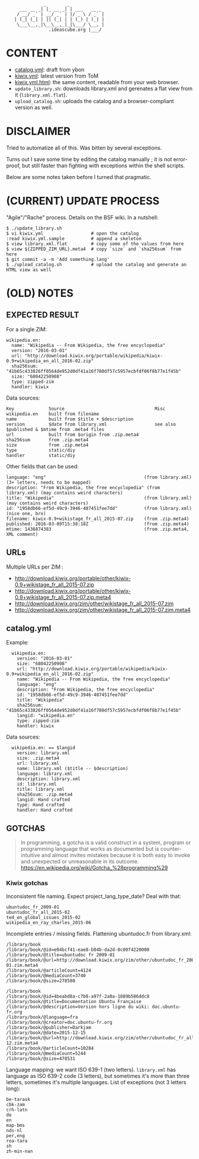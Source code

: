                   _        _
         ___ __ _| |_ __ _| | ___   __ _
        / __/ _` | __/ _` | |/ _ \ / _` |
       | (_| (_| | || (_| | | (_) | (_| |
        \___\__,_|\__\__,_|_|\___/ \__, |
                    .ideascube.org |___/

# CONTENT

* [catalog.yml](catalog.yml): draft from ybon
* [kiwix.yml](kiwix.yml): latest version from ToM
* [kiwix.yml.html](kiwix.yml.html): the same content, readable from your web browser.
* `update_library.sh`: downloads library.xml and gerenates a flat view from it (`library.xml.flat`).
* `upload_catalog.sh`: uploads the catalog and a browser-compliant version as well.

# DISCLAIMER

Tried to automatize all of this. Was bitten by several exceptions.

Turns out I save some time by editing the catalog manually ; it is not error-proof,
but still faster than fighting with exceptions within the shell scripts.

Below are some notes taken before I turned that pragmatic.


# (CURRENT) UPDATE PROCESS

"Agile"/"Rache" process. Details on the BSF wiki. In a nutshell:

    $ ./update_library.sh
    $ vi kiwix.yml                  # open the catalog
    :read kiwix.yml.sample          # append a skeleton
    $ view library.xml.flat         # copy some of the values from here
    $ view ${ZIPPED_ZIM_URL}.meta4  # copy `size` and `sha256sum` from here
    $ git commit -a -m 'Add something.lang'
    $ ./upload_catalog.sh           # upload the catalog and generate an HTML view as well


# (OLD) NOTES

## EXPECTED RESULT

For a single ZIM:

    wikipedia.en:
      name: "Wikipedia -- From Wikipedia, the free encyclopedia"
      version: "2016-03-01"
      url: "http://download.kiwix.org/portable/wikipedia/kiwix-0.9+wikipedia_en_all_2016-02.zip"
      sha256sum: "41b65c433826ff0564de952d0df41a16f780df57c5957ecbfdf06f8b77e1f45b"
      size: "68042250908"
      type: zipped-zim
      handler: kiwix

Data sources:

    Key             Source                                  Misc
    wikipedia.en    built from filename
    name            built from $title + $description
    version         $date from library.xml                  see also $published & $mtime from .meta4 files
    url             built from $origin from .zip.meta4
    sha256sum       from .zip.meta4
    size            from .zip.meta4
    type            static/diy
    handler         static/diy

Other fields that can be used:

    language: "eng"                                     (from library.xml)  (3+ letters, needs to be mapped)
    description: "From Wikipedia, the free encyclopedia" (from library.xml) (may contains weird characters)
    title: "Wikipedia"                                  (from library.xml)  (may contains weird characters)
    id: "1958db66-ef5d-49c9-3946-487451fee7dd"          (from library.xml)  (nice one, bro)
    filename: kiwix-0.9+wikistage_fr_all_2015-07.zip    (from .zip.meta4)
    published: 2016-03-09T15:38:18Z                     (from .zip.meta4)
    mtime: 1436874383                                   (from .zip.meta4, XML comment)


## URLs

Multiple URLs per ZIM :

* http://download.kiwix.org/portable/other/kiwix-0.9+wikistage_fr_all_2015-07.zip
* http://download.kiwix.org/portable/other/kiwix-0.9+wikistage_fr_all_2015-07.zip.meta4
* http://download.kiwix.org/zim/other/wikistage_fr_all_2015-07.zim
* http://download.kiwix.org/zim/other/wikistage_fr_all_2015-07.zim.meta4


## catalog.yml

Example:

      wikipedia.en:
        version: "2016-03-01"
        size: "68042250908"
        url: "http://download.kiwix.org/portable/wikipedia/kiwix-0.9+wikipedia_en_all_2016-02.zip"
        name: "Wikipedia -- From Wikipedia, the free encyclopedia"
        language: "eng"
        description: "From Wikipedia, the free encyclopedia"
        id: "1958db66-ef5d-49c9-3946-487451fee7dd"
        title: "Wikipedia"
        sha256sum: "41b65c433826ff0564de952d0df41a16f780df57c5957ecbfdf06f8b77e1f45b"
        langid: "wikipedia.en"
        type: zipped-zim
        handler: kiwix

Data sources:

      wikipedia.en: == $langid
        version: library.xml
        size: .zip.meta4
        url: library.xml
        name: library.xml ($title -- $description)
        language: library.xml
        description: library.xml
        id: library.xml
        title: library.xml
        sha256sum: .zip.meta4
        langid: Hand crafted
        type: Hand crafted
        handler: Hand crafted

## GOTCHAS

> In programming, a gotcha is a valid construct in a system, program or programming language that works as documented but is counter-intuitive and almost invites mistakes because it is both easy to invoke and unexpected or unreasonable in its outcome.
> <https://en.wikipedia.org/wiki/Gotcha_%28programming%29>

### Kiwix gotchas

Inconsistent file naming. Expect project_lang_type_date? Deal with that:

    ubuntudoc_fr_2009-01
    ubuntudoc_fr_all_2015-02
    ted_en_global_issues_2015-02
    wikipedia_en_ray_charles_2015-06

Incomplete entries / missing fields. Flattening ubuntudoc.fr from library.xml:

    /library/book
    /library/book/@id=e04bcf41-eae8-b04b-da2d-0c00f4220000
    /library/book/@title=ubuntudoc fr 2009-01
    /library/book/@url=http://download.kiwix.org/zim/other/ubuntudoc_fr_2009-01.zim.meta4
    /library/book/@articleCount=4124
    /library/book/@mediaCount=3740
    /library/book/@size=278580
     
    /library/book
    /library/book/@id=4beabd8a-c7b8-a97f-2a0a-1889b586ddc8
    /library/book/@title=Documentation Ubuntu Française
    /library/book/@description=Version hors ligne du wiki: doc.ubuntu-fr.org
    /library/book/@language=fra
    /library/book/@creator=doc.ubuntu-fr.org
    /library/book/@publisher=Darkjam
    /library/book/@date=2015-12-15
    /library/book/@url=http://download.kiwix.org/zim/other/ubuntudoc_fr_all_2015-12.zim.meta4
    /library/book/@articleCount=10284
    /library/book/@mediaCount=5244
    /library/book/@size=478531

Language mapping: we want ISO 639-1 (two letters).
`library.xml` has language as ISO 639-2 code (3 letters), but sometimes it's more than three letters, sometimes it's multiple languages. List of exceptions (not 3 letters long):

    be-tarask
    cbk-zam
    crh-latn
    de
    en
    map-bms
    nds-nl
    per,eng
    roa-tara
    sh
    zh-min-nan


